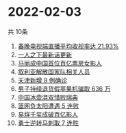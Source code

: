 # 2022-02-03
  共 10条

  <!-- BEGIN -->
  <!-- 最后更新时间:Thu Feb 03 2022 16:15:48 GMT+0000 (Coordinated Universal Time) -->
  1. [春晚电视端直播平均收视率达 21.93%](https://www.zhihu.com/search?q=春晚收视率)
1. [一人之下最新话更新](https://www.zhihu.com/search?q=一人之下)
1. [马丽成中国首位百亿票房女影人](https://www.zhihu.com/search?q=马丽)
1. [叙利亚解散国家队相关人员](https://www.zhihu.com/search?q=叙利亚世界杯)
1. [天津新增 9 例确诊](https://www.zhihu.com/search?q=天津疫情)
1. [男子持续退货假苹果机骗取 636 万](https://www.zhihu.com/search?q=男子靠退货假苹果机骗取636万)
1. [中国冰壶混双惜败瑞典](https://www.zhihu.com/search?q=冬奥冰壶)
1. [篮网负太阳遭遇 5 连败](https://www.zhihu.com/search?q=篮网)
1. [易烊千玺成破百亿影人](https://www.zhihu.com/search?q=易烊千玺成)
1. [勇士逆转马刺取 7 连胜](https://www.zhihu.com/search?q=勇士)
  <!-- END -->
  